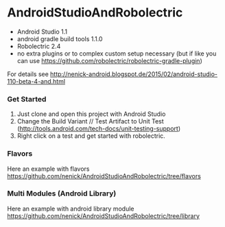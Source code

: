 # AndroidStudioAndRobolectric

- Android Studio 1.1
- android gradle build tools 1.1.0
- Robolectric 2.4
- no extra plugins or to complex custom setup necessary (but if like you can use https://github.com/robolectric/robolectric-gradle-plugin)

For details see http://nenick-android.blogspot.de/2015/02/android-studio-110-beta-4-and.html

### Get Started
1. Just clone and open this project with Android Studio
2. Change the Build Variant // Test Artifact to Unit Test (http://tools.android.com/tech-docs/unit-testing-support)
3. Right click on a test and get started with robolectric.

### Flavors
Here an example with flavors https://github.com/nenick/AndroidStudioAndRobolectric/tree/flavors

### Multi Modules (Android Library)
Here an example with android library module https://github.com/nenick/AndroidStudioAndRobolectric/tree/library
